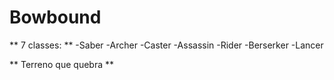 # Bowbound

** 7 classes: **
-Saber
-Archer
-Caster
-Assassin
-Rider
-Berserker
-Lancer

** Terreno que quebra **
